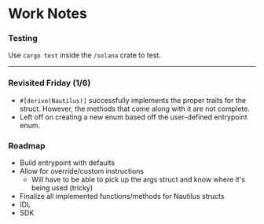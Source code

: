 # Work Notes

### Testing
   
Use `cargo test` inside the `/solana` crate to test.   

---

### Revisited Friday (1/6)
* `#[derive(Nautilus)]` successfully implements the proper traits for the struct. However, the methods that come along with it are not complete.
* Left off on creating a new enum based off the user-defined entrypoint enum.   

### Roadmap
* Build entrypoint with defaults
* Allow for override/custom instructions
    * Will have to be able to pick up the args struct and know where it's being used (tricky)
* Finalize all implemented functions/methods for Nautilus structs
* IDL
* SDK